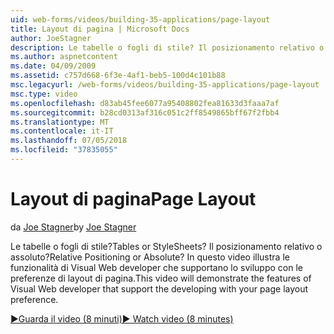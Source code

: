 ```yaml
---
uid: web-forms/videos/building-35-applications/page-layout
title: Layout di pagina | Microsoft Docs
author: JoeStagner
description: Le tabelle o fogli di stile? Il posizionamento relativo o assoluto? In questo video illustra le funzionalità di Visual Web developer che supportano lo sviluppo con yo...
ms.author: aspnetcontent
ms.date: 04/09/2009
ms.assetid: c757d668-6f3e-4af1-beb5-100d4c101b88
msc.legacyurl: /web-forms/videos/building-35-applications/page-layout
msc.type: video
ms.openlocfilehash: d83ab45fee6077a95408802fea81633d3faaa7af
ms.sourcegitcommit: b28cd0313af316c051c2ff8549865bff67f2fbb4
ms.translationtype: MT
ms.contentlocale: it-IT
ms.lasthandoff: 07/05/2018
ms.locfileid: "37835055"
---
```

<a name="page-layout"></a><span data-ttu-id="bc67f-105">Layout di pagina</span><span class="sxs-lookup"><span data-stu-id="bc67f-105">Page Layout</span></span>
====================
<span data-ttu-id="bc67f-106">da [Joe Stagner](https://github.com/JoeStagner)</span><span class="sxs-lookup"><span data-stu-id="bc67f-106">by [Joe Stagner](https://github.com/JoeStagner)</span></span>

<span data-ttu-id="bc67f-107">Le tabelle o fogli di stile?</span><span class="sxs-lookup"><span data-stu-id="bc67f-107">Tables or StyleSheets?</span></span> <span data-ttu-id="bc67f-108">Il posizionamento relativo o assoluto?</span><span class="sxs-lookup"><span data-stu-id="bc67f-108">Relative Positioning or Absolute?</span></span> <span data-ttu-id="bc67f-109">In questo video illustra le funzionalità di Visual Web developer che supportano lo sviluppo con le preferenze di layout di pagina.</span><span class="sxs-lookup"><span data-stu-id="bc67f-109">This video will demonstrate the features of Visual Web developer that support the developing with your page layout preference.</span></span>

[<span data-ttu-id="bc67f-110">&#9654;Guarda il video (8 minuti)</span><span class="sxs-lookup"><span data-stu-id="bc67f-110">&#9654; Watch video (8 minutes)</span></span>](https://channel9.msdn.com/Blogs/ASP-NET-Site-Videos/page-layout)

